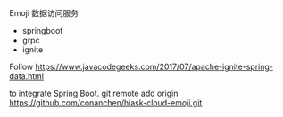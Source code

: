 Emoji 数据访问服务
- springboot
- grpc
- ignite

Follow https://www.javacodegeeks.com/2017/07/apache-ignite-spring-data.html 

to integrate Spring Boot. git remote add origin https://github.com/conanchen/hiask-cloud-emoji.git